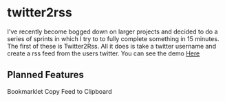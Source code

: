 twitter2rss
===========

I've recently become bogged down on larger projects and decided to do a series of sprints in which I try to 
to fully complete something in 15 minutes. The first of these is Twitter2Rss.
All it does is take a twitter username and create a rss feed from the users twitter.
You can see the demo <a href="http://klinskyc.github.io/twitter2rss.html">Here</a>
## Planned Features
Bookmarklet
Copy Feed to Clipboard
